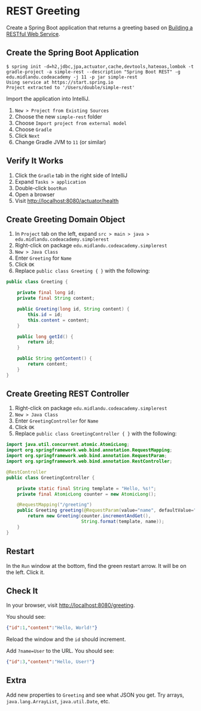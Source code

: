 # REST Greeting

Create a Spring Boot application that returns a greeting based on [Building a RESTful Web Service](https://spring.io/guides/gs/rest-service/).

## Create the Spring Boot Application

```shell
$ spring init -d=h2,jdbc,jpa,actuator,cache,devtools,hateoas,lombok -t gradle-project -a simple-rest --description "Spring Boot REST" -g edu.midlandu.codeacademy -j 11 -p jar simple-rest
Using service at https://start.spring.io
Project extracted to '/Users/double/simple-rest'
```

Import the application into IntelliJ.

1. `New > Project from Existing Sources`
2. Choose the new `simple-rest` folder
3. Choose `Import project from external model`
4. Choose `Gradle`
5. Click `Next`
6. Change Gradle JVM to `11` (or similar)

## Verify It Works

1. Click the `Gradle` tab in the right side of IntelliJ
2. Expand `Tasks > application`
3. Double-click `bootRun`
4. Open a browser
5. Visit <http://localhost:8080/actuator/health>

## Create Greeting Domain Object

1. In `Project` tab on the left, expand `src > main > java > edu.midlandu.codeacademy.simplerest`
2. Right-click on package `edu.midlandu.codeacademy.simplerest`
3. `New > Java Class`
4. Enter `Greeting` for `Name`
5. Click `OK`
6. Replace `public class Greeting { }` with the following:

```java
public class Greeting {

    private final long id;
    private final String content;

    public Greeting(long id, String content) {
        this.id = id;
        this.content = content;
    }

    public long getId() {
        return id;
    }

    public String getContent() {
        return content;
    }
}
```

## Create Greeting REST Controller

1. Right-click on package `edu.midlandu.codeacademy.simplerest`
2. `New > Java Class`
3. Enter `GreetingController` for `Name`
4. Click `OK`
5. Replace `public class GreetingController { }` with the following:

```java
import java.util.concurrent.atomic.AtomicLong;
import org.springframework.web.bind.annotation.RequestMapping;
import org.springframework.web.bind.annotation.RequestParam;
import org.springframework.web.bind.annotation.RestController;

@RestController
public class GreetingController {

    private static final String template = "Hello, %s!";
    private final AtomicLong counter = new AtomicLong();

    @RequestMapping("/greeting")
    public Greeting greeting(@RequestParam(value="name", defaultValue="World") String name) {
        return new Greeting(counter.incrementAndGet(),
                            String.format(template, name));
    }
}
```

## Restart

In the `Run` window at the bottom, find the green restart arrow. It will be on the left. Click it.

## Check It

In your browser, visit <http://localhost:8080/greeting>.

You should see:

```json
{"id":1,"content":"Hello, World!"}
```

Reload the window and the `id` should increment.

Add `?name=User` to the URL. You should see:

```json
{"id":3,"content":"Hello, User!"}
```

## Extra

Add new properties to `Greeting` and see what JSON you get. Try arrays, `java.lang.ArrayList`, `java.util.Date`, etc.

